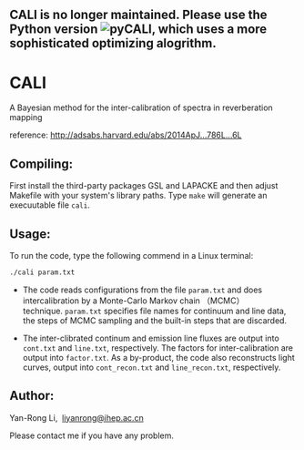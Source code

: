 ## CALI is no longer maintained. Please use the Python version ![pyCALI](https://github.com/LiyrAstroph/pyCALI), which uses a more sophisticated optimizing alogrithm.

# CALI
A Bayesian method for the inter-calibration of spectra in reverberation mapping

reference: http://adsabs.harvard.edu/abs/2014ApJ...786L...6L

## Compiling:  
First install the third-party packages GSL and LAPACKE and then adjust Makefile with your system's library paths. Type 
``make`` will generate an execuutable file ``cali``.

## Usage:

To run the code, type the following commend in a Linux terminal:

```Bash
./cali param.txt
```

* The code reads configurations from the file ``param.txt`` and does intercalibration by a Monte-Carlo Markov chain （MCMC） technique. ``param.txt`` specifies file names for continuum and line data, the steps of MCMC sampling and the built-in steps that are discarded.

* The inter-clibrated continum and emission line fluxes are output into ``cont.txt`` and ``line.txt``, respectively. 
The factors for inter-calibration are output into ``factor.txt``. As a by-product, the code also reconstructs light curves, output into ``cont_recon.txt`` and ``line_recon.txt``, respectively.


## Author:
Yan-Rong Li,  liyanrong@ihep.ac.cn

Please contact me if you have any problem.
